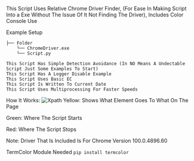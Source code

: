 This Script Uses Relative Chrome Driver Finder, (For Ease In Making Script Into a Exe Without The Issue Of It Not Finding The Driver), Includes Color Console Use

Example Setup 
```
├── Folder
    └── ChromeDriver.exe
    └── Script.py
```
```
This Script Has Simple Detection Avoidance (In NO Means A Undectable Script Just Some Examples To Start)
This Script Has A Logger Disable Example
This Script Uses Basic EC
This Script Is Written To Current Date
This Script Uses Multiprocessing For Faster Speeds
```
How It Works: 
![Xpath](https://user-images.githubusercontent.com/88535395/169719516-19ba7689-414a-45fd-8e14-b28925021051.png)
Yellow: Shows What Element Goes To What On The Page

Green: Where The Script Starts

Red: Where The Script Stops


Note:
Driver That Is Included Is For Chrome Version 100.0.4896.60

TermColor Module Needed
```pip install termcolor```
